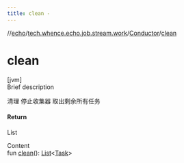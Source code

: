 ```yaml
---
title: clean -
---
```

//[echo](../../index.md)/[tech.whence.echo.job.stream.work](../index.md)/[Conductor](index.md)/[clean](clean.md)



# clean  
[jvm]  
Brief description  


清理 停止收集器 取出剩余所有任务



#### Return  


List<Task>

  
Content  
fun [clean](clean.md)(): [List](https://kotlinlang.org/api/latest/jvm/stdlib/kotlin.collections/-list/index.html)<[Task](../../tech.whence.echo.job.stream.task/-task/index.md)>  



